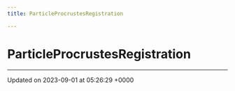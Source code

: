 ```yaml
---
title: ParticleProcrustesRegistration

---
```


# ParticleProcrustesRegistration





-------------------------------

Updated on 2023-09-01 at 05:26:29 +0000